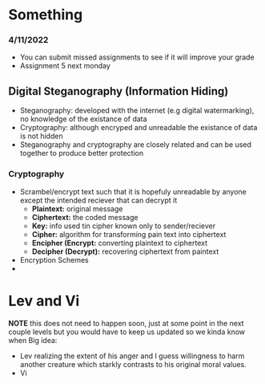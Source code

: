 # Something
### 4/11/2022
* You can submit missed assignments to see if it will improve your grade
* Assignment 5 next monday

## Digital Steganography (Information Hiding)
* Steganography: developed with the internet (e.g digital watermarking), no knowledge of the existance of data
* Cryptography: although encryped and unreadable the existance of data is not hidden
* Steganography and cryptography are closely related and can be used together to produce better protection

### Cryptography
* Scrambel/encrypt text such that it is hopefuly unreadable by anyone except the intended reciever that can decrypt it 
  * **Plaintext:** original message
  * **Ciphertext:** the coded message
  * **Key:** info used tin cipher known only to sender/reciever
  * **Cipher:** algorithm for transforming pain text into ciphertext
  * **Encipher (Encrypt:** converting plaintext to ciphertext
  * **Decipher (Decrypt):** recovering ciphertext from paintext
* Encryption Schemes
* 





# Lev and Vi
**NOTE** this does not need to happen soon, just at some point in the next couple levels but you would have to keep us updated so we kinda know when
Big idea:
* Lev realizing the extent of his anger and I guess willingness to harm another creature which starkly contrasts to his original moral values.
* Vi 
